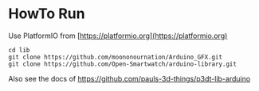 # HowTo Run

Use PlatformIO from [https://platformio.org](https://platformio.org)

    cd lib
    git clone https://github.com/moononournation/Arduino_GFX.git
    git clone https://github.com/Open-Smartwatch/arduino-library.git

Also see the docs of https://github.com/pauls-3d-things/p3dt-lib-arduino